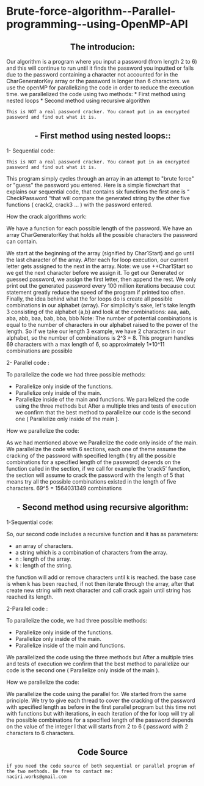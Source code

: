 # Brute-force-algorithm--Parallel-programming--using-OpenMP-API
<h2 align="center">The introducion:</h2>
Our algorithm is a program where you input a password (from length 2 to 6) and this will 
continue to run until it finds the password you inputted or fails due to the password 
containing a character not accounted for in the CharGeneratorKey array or the 
password is longer than 6 characters. we use the openMP for parallelizing the code in order to reduce the execution time.
we parallelized the code using two methods:
 * First method using nested loops
 * Second method using recursive algorithm

    This is NOT a real password cracker. You cannot put in an encrypted password and find out what it is.

 <h2 align="center"> - First method using nested loops::</h2>
 
   1- Sequential code:
    
    This is NOT a real password cracker. You cannot put in an encrypted password and find out what it is.
This program simply cycles through an array in an attempt to "brute force" or "guess" 
the password you entered.
Here is a simple flowchart that explains our sequential code, that contains six 
functions the first one is “ CheckPassword “that will compare the generated string by
the other five functions ( crack2, crack3 … ) with the password entered.

How the crack algorithms work:

We have a function for each possible length of the password. We have an array 
CharGeneratorKey that holds all the possible characters the password can contain.

We start at the beginning of the array (signified by Char1Start) and go until the last 
character of the array. After each for loop execution, our current letter gets assigned 
to the next in the array.
Note: we use ++Char1Start so we get the next character before we assign it.
To get our Generated or guessed password, we assign the first letter, then append 
the rest. We only print out the generated password every 100 million iterations 
because cout statement greatly reduce the speed of the program if printed too often.
Finally, the idea behind what the for loops do is create all possible combinations in 
our alphabet (array). For simplicity's sake, let's take length 3 consisting of the 
alphabet {a,b} and look at the combinations: aaa, aab, aba, abb, baa, bab, bba, bbb
Note: The number of potential combinations is equal to the number of characters in 
our alphabet raised to the power of the length. 
So if we take our length 3 example, we have 2 characters in our alphabet, so the 
number of combinations is 2^3 = 8. 
This program handles 69 characters with a max length of 6, so approximately
1*10^11 combinations are possible

 2- Parallel code :
 
To parallelize the code we had three possible methods:

 * Parallelize only inside of the functions.
 * Parallelize only inside of the main.
 * Parallelize inside of the main and functions.
We parallelized the code using the three methods but After a multiple tries and tests
of execution we confirm that the best method to parallelize our code is the second 
one ( Parallelize only inside of the main ).

How we parallelize the code:

As we had mentioned above we Parallelize the code only inside of the main.
We parallelize the code with 6 sections, each one of theme assume the cracking of
the password with specified length ( try all the possible combinations for a specified 
length of the password) depends on the function called in the section, if we call for 
example the ‘crack5’ function, the section will assume to crack the password with the 
length of 5 that means try all the possible combinations existed in the length of five
characters. 69^5 = 1564031349 combinations

 <h2 align="center"> - Second method using recursive algorithm:</h2>

  1-Sequential code:

So, our second code includes a recursive function and it has as parameters:

 * an array of characters.
 * a string which is a combination of characters from the array.
 * n : length of the array.
 * k : length of the string. 
 
the function will add or remove characters until k is reached. the base case is when k 
has been reached, if not then iterate through the array, after that create new string 
with next character and call crack again until string has reached its length.

  2-Parallel code :
  
To parallelize the code, we had three possible methods:

 * Parallelize only inside of the functions.
 * Parallelize only inside of the main.
 * Parallelize inside of the main and functions.

We parallelized the code using the three methods but After a multiple tries and tests 
of execution we confirm that the best method to parallelize our code is the second 
one ( Parallelize only inside of the main ).

How we parallelize the code:

We parallelize the code using the parallel for. We started from the same principle.
We try to give each thread to cover the cracking of the password with specified 
length as before in the first parallel program but this time not with functions but with 
iterations, in each iteration of the for loop will try all the possible combinations for a 
specified length of the password depends on the value of the integer I that will starts 
from 2 to 6 ( password with 2 characters to 6 characters.

<h2 align="center">Code Source</h2>

    if you need the code source of both sequential or parallel program of the two methods. Be free to contact me:
    naciri.works@gmail.com




